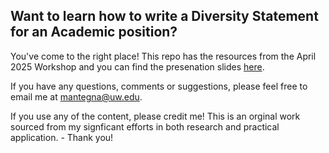 Want to learn how to write a Diversity Statement for an Academic position? 
---
You've come to the right place! This repo has the resources from the April 2025 Workshop and you can find the presenation slides [here](https://rpubs.com/cmantegna/diversity_statements).

If you have any questions, comments or suggestions, please feel free to email me at mantegna@uw.edu.  

If you use any of the content, please credit me! This is an orginal work sourced from my signficant efforts in both research and practical application. - Thank you!
